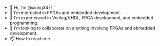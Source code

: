 - 👋 Hi, I’m @xiong3471
- 👀 I’m interested in FPGAs and embedded development.
- 🌱 I’m experienced in Verilog/VHDL, FPGA development, and embedded programming.
- 💞️ I’m looking to collaborate on anything involving FPGAs and ebmedded development.
- 📫 How to reach me ...

<!---
xiong3471/xiong3471 is a ✨ special ✨ repository because its `README.md` (this file) appears on your GitHub profile.
You can click the Preview link to take a look at your changes.
--->
